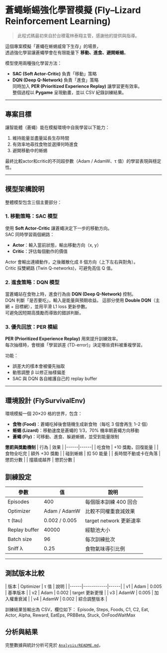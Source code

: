 # 蒼蠅蜥蜴強化學習模擬 (Fly–Lizard Reinforcement Learning)

> 此程式碼最初來自於台積電林泰翔主管，感謝他的提供與指導。

這個專案模擬「蒼蠅在蜥蜴威脅下生存」的場景，  
透過強化學習讓蒼蠅學會在有限能量下 **移動、進食、避開蜥蜴**。

模型使用兩種強化學習方法：
- **SAC (Soft Actor-Critic)** 負責「移動」策略  
- **DQN (Deep Q-Network)** 負責「進食」策略  
同時加入 **PER (Prioritized Experience Replay)** 讓學習更有效率。  
整個過程以 **Pygame** 呈現動畫，並以 CSV 紀錄訓練結果。

---

## 專案目標
讓智能體（蒼蠅）能在模擬環境中自我學習以下能力：
1. 維持能量並盡量延長生存時間  
2. 有效率地尋找食物並選擇何時進食  
3. 避開移動中的蜥蜴  

最終比較actor和critic的不同超參數（Adam / AdamW、τ 值）的學習表現與穩定性。

---

## 模型架構說明

整體模型包含三個主要部分：

### 1. 移動策略：SAC 模型
使用 **Soft Actor-Critic** 讓蒼蠅決定下一步的移動方向。  
SAC 同時學習兩個網路：
- **Actor**：輸入當前狀態，輸出移動方向（x, y）  
- **Critic**：評估每個動作的價值  

Actor 會輸出連續動作，之後離散化成 8 個方向（上下左右與對角）。  
Critic 採雙網路 (Twin Q-networks)，可避免高估 Q 值。

### 2. 進食策略：DQN 模型
當蒼蠅站在食物上時，進食行為由 **DQN (Deep Q-Network)** 控制。  
DQN 判斷「是否要吃」，輸入是能量與預期收益。
這部分使用 **Double DQN**（主網 + 目標網），並用平滑 L1 loss 更新參數。  
可避免因短期高獎勵而導致的錯誤判斷。

### 3. 優先回放：PER 模組
**PER (Prioritized Experience Replay)** 用來提升訓練效率。  
每次抽樣時，會根據「學習誤差 (TD-error)」決定哪些資料被重複學習。

功能：
- 誤差大的樣本會被優先抽取  
- 動態調整 β 以修正抽樣偏差  
- SAC 與 DQN 各自維護自己的 replay buffer  

---

## 環境設計 (FlySurvivalEnv)

環境模擬一個 20×20 格的世界，包含：
- **食物 (Food)**：蒼蠅吃掉後會隨機生成新食物（每吃 3 個會再生 1–2 個）
- **蜥蜴 (Lizard)**：移動速度是蒼蠅的 1/3，70% 機率朝蒼蠅方向移動
- **蒼蠅 (Fly)**：可移動、進食、躲避蜥蜴，並受到能量限制  

**懲罰與獎勵機制**
| 行為 | 效果 |
|------|------|
| 吃食物 | +10 獎勵，回復能量 |
| 食物全吃完 | 額外 +30 獎勵 |
| 碰到蜥蜴 | 扣 50 能量 |
| 長時間不動或卡在角落 | 懲罰分數 |
| 撞牆或越界 | 懲罰分數 |

## 訓練設定
| 參數 | 值 | 說明 |
|------|------|------|
| Episodes | 400 | 每個版本訓練 400 回合 |
| Optimizer | Adam / AdamW | 比較不同權重衰減效果 |
| τ (tau) | 0.002 / 0.005 | target network 更新速率 |
| Replay buffer | 40000 | 經驗池大小 |
| Batch size | 96 | 每次訓練批次 |
| Sniff λ | 0.25 | 食物氣味導引比例 |

---

## 測試版本比較
| 版本 | Optimizer | τ 值 | 說明 |
|------|------------|------|
| v1 | Adam | 0.005 | 基準版本 |
| v2 | Adam | 0.002 | target 更新更慢 |
| v3 | AdamW | 0.005 | 加入權重衰減 |
| v4 | AdamW | 0.002 | 綜合調整版本 |

訓練結果皆輸出為 CSV，欄位如下：
Episode, Steps, Foods, C1, C2, Eat, Actor, Alpha, Reward, EatEps, PRBBeta, Stuck, OnFoodWaitMax

## 分析與結果

完整數據與統計分析可見於 [`Analysis/README.md`](./Analysis/README.md)，  
 
